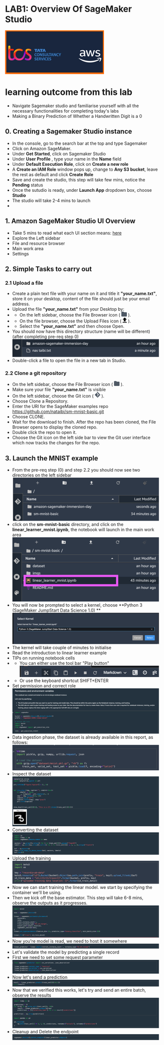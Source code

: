 # LAB1: Overview Of SageMaker Studio
 ![alt text](imgs/w.png)
# learning outcome from this lab
- Navigate Sagemaker studio and familiarise yourself with all the necessary functionalities for completing today's labs
- Making a Binary Prediction of Whether a Handwritten Digit is a 0

## 0. Creating a Sagemaker Studio instance
- In the console, go to the search bar at the top and type Sagemaker
- Click on Amazon SageMaker.
- Under **Get Started**, click on Sagemaker Studio
- Under **User Profile** , type your name in the **Name** field
- Under **Default Execution Role**, click on **Create a new role**
- A **Create an IAM Role** window pops up, change to **Any S3 bucket**, leave the rest as default and click **Create Role**
- Save and create the studio, this step will take few mins, notice the **Pending** status
- Once the sutudio is ready, under **Launch App** dropdown box, choose **Studio**
- The studio will take 2-4 mins to launch 
- 
## 1. Amazon SageMaker Studio UI Overview
- Take 5 mins to read what each UI section means: [here](https://docs.aws.amazon.com/sagemaker/latest/dg/studio-ui.html#studio-ui-browser ) 
- Explore the Left sidebar
- File and resource browser
- Main work area
- Settings


## 2. Simple Tasks to carry out
### 2.1 Upload a file
- Create a plain text file with your name on it and title it **"your_name.txt"**, store it on your desktop, content of the file should just be your email address.
- Upload the file **"your_name.txt"** from your Desktop by:
- - On the left sidebar, choose the File Browser icon ( ![alt text](imgs/3001.png) ).
- - On the file browser, choose the Upload Files icon ( ![alt text](imgs/3002.png) ).
- - Select the **"your_name.txt"** and then choose Open.
- You should now have this directory structure (name will be different) (after completing pre-req step 0)
 ![alt text](imgs/3004.png)
- Double-click a file to open the file in a new tab in Studio.
### 2.2 Clone a git repository
- On the left sidebar, choose the File Browser icon ( ![alt text](imgs/3001.png) ).
- Make sure your file **"your_name.txt"** is visible
- On the left sidebar, choose the Git icon ( ![alt text](imgs/3003.png) ).
- Choose Clone a Repository.
- Enter the URI for the SageMaker examples repo https://github.com/nataibi/sm-mnist-basic.git
- Choose CLONE.
- Wait for the download to finish. After the repo has been cloned, the File Browser opens to display the cloned repo.
- Double click the repo to open it.
- Choose the Git icon on the left side bar to view the Git user interface which now tracks the changes for the repo.

## 3. Launch the MNIST example 
- From the pre-req step (0) and step 2.2 you should now see two directories on the left sidebar
 ![alt text](imgs/4001.0.png )
-  click on the **sm-mnist-basic** directory, and click on the **linear_learner_mnist.ipynb**, the notebook will launch in the main work area
![alt text](imgs/4001.1.png )
- You will now be prompted to select a kernel, choose **Python 3 (SageMaker JumpStart Data Science 1.0) **
![alt text](imgs/4001.png )
- The kernel will take couple of minutes to initialise
- Read the introduction to linear learner example
- TIPs on running notebook cells
 - - You can either use the tool bar "Play button" ![alt text](imgs/4001.2.png )
 - - Or use the keyboard shortcut SHIFT+ENTER
- Set permission and correct role
![alt text](imgs/4002.png )
- Data ingestion phase, the dataset is already available in this report, as follows:
 ![alt text](imgs/4004.png )
- Inspect the dataset
 ![alt text](imgs/4005.png )
- Converting the dataset 
 ![alt text](imgs/4006.png )
- Upload the training
  ![alt text](imgs/4008.png )
- Now we can start training the linear model. we start by specifying the container we'll be using.
- Then we kick off the base estimator. This step will take 6-8 mins, observe the outputs as it progresses.
 ![alt text](imgs/4009.png )
- Now you're model is read, we need to host it somewhere
 ![alt text](imgs/4010.png )
- Let's validate the model by predicting a single record
- First we need to set some request parameter
![alt text](imgs/4011.png )
- Now let's send a prediction
![alt text](imgs/4012.png )
- Now that we verified this works, let's try and send an entire batch, observe the results
![alt text](imgs/4013.png )
- Cleanup and Delete the endpoint
![alt text](imgs/4014.png )

